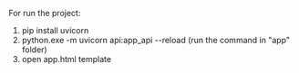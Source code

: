 For run the project:
1) pip install uvicorn
2) python.exe -m uvicorn api:app_api --reload (run the command in "app" folder)
3) open app.html template